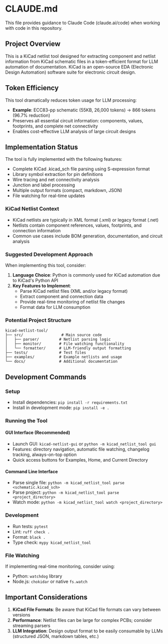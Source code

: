 # CLAUDE.md

This file provides guidance to Claude Code (claude.ai/code) when working with code in this repository.

## Project Overview

This is a KiCad netlist tool designed for extracting component and netlist information from KiCad schematic files in a token-efficient format for LLM automation of documentation. KiCad is an open-source EDA (Electronic Design Automation) software suite for electronic circuit design.

## Token Efficiency

This tool dramatically reduces token usage for LLM processing:
- **Example**: ECC83-pp schematic (55KB, 26,000 tokens) → 866 tokens (96.7% reduction)
- Preserves all essential circuit information: components, values, footprints, and complete net connectivity
- Enables cost-effective LLM analysis of large circuit designs

## Implementation Status

The tool is fully implemented with the following features:
- Complete KiCad .kicad_sch file parsing using S-expression format
- Library symbol extraction for pin definitions
- Wire tracing and net connectivity analysis
- Junction and label processing
- Multiple output formats (compact, markdown, JSON)
- File watching for real-time updates

### KiCad Netlist Context
- KiCad netlists are typically in XML format (.xml) or legacy format (.net)
- Netlists contain component references, values, footprints, and connection information
- Common use cases include BOM generation, documentation, and circuit analysis

### Suggested Development Approach

When implementing this tool, consider:
1. **Language Choice**: Python is commonly used for KiCad automation due to KiCad's Python API
2. **Key Features to Implement**:
   - Parse KiCad netlist files (XML and/or legacy format)
   - Extract component and connection data
   - Provide real-time monitoring of netlist file changes
   - Format data for LLM consumption

### Potential Project Structure
```
kicad-netlist-tool/
├── src/                 # Main source code
│   ├── parser/         # Netlist parsing logic
│   ├── monitor/        # File watching functionality
│   └── formatter/      # LLM-friendly output formatting
├── tests/              # Test files
├── examples/           # Example netlists and usage
└── docs/               # Additional documentation
```

## Development Commands

### Setup
- Install dependencies: `pip install -r requirements.txt`
- Install in development mode: `pip install -e .`

### Running the Tool

#### GUI Interface (Recommended)
- Launch GUI: `kicad-netlist-gui` or `python -m kicad_netlist_tool gui`
- Features: directory navigation, automatic file watching, changelog tracking, always-on-top option
- Quick access buttons for Examples, Home, and Current Directory

#### Command Line Interface  
- Parse single file: `python -m kicad_netlist_tool parse <schematic.kicad_sch>`
- Parse project: `python -m kicad_netlist_tool parse <project_directory>`
- Watch mode: `python -m kicad_netlist_tool watch <project_directory>`

### Development
- Run tests: `pytest`
- Lint: `ruff check .`
- Format: `black .`
- Type check: `mypy kicad_netlist_tool`

### File Watching
If implementing real-time monitoring, consider using:
- Python: `watchdog` library
- Node.js: `chokidar` or native `fs.watch`

## Important Considerations

1. **KiCad File Formats**: Be aware that KiCad file formats can vary between versions
2. **Performance**: Netlist files can be large for complex PCBs; consider streaming parsers
3. **LLM Integration**: Design output format to be easily consumable by LLMs (structured JSON, markdown tables, etc.)